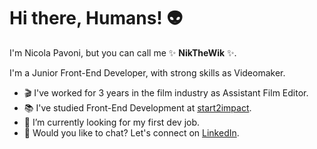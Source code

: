 # Hi there, Humans! 👽

I'm Nicola Pavoni, but you can call me ✨ **NikTheWik** ✨.

I'm a Junior Front-End Developer, with strong skills as Videomaker.

- 🎬 I've worked for 3 years in the film industry as Assistant Film Editor.
- 📚 I've studied Front-End Development at [start2impact](https://www.start2impact.it/).
- 🚀 I’m currently looking for my first dev job.
- 💬 Would you like to chat? Let's connect on [LinkedIn](https://www.linkedin.com/in/nikthewik/).
